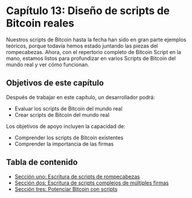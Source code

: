 # Capítulo 13: Diseño de scripts de Bitcoin reales

Nuestros scripts de Bitcoin hasta la fecha han sido en gran parte ejemplos teóricos, porque todavía hemos estado juntando las piezas del rompecabezas. Ahora, con el repertorio completo de Bitcoin Script en la mano, estamos listos para profundizar en varios Scripts de Bitcoin del mundo real y ver cómo funcionan.

## Objetivos de este capítulo

Después de trabajar en este capítulo, un desarrollador podrá:

 * Evaluar los scripts de Bitcoin del mundo real
 * Crear scripts de Bitcoin del mundo real

Los objetivos de apoyo incluyen la capacidad de:

 * Comprender los scripts de Bitcoin existentes
 * Comprender la importancia de las firmas

## Tabla de contenido

* [Sección uno: Escritura de scripts de rompecabezas](13_1_Escribiendo_Puzzle_Scripts.md)
* [Sección dos: Escritura de scripts complejos de múltiples firmas](13_2_Escribiendo_Scripts_Multifirma_Complejos.md)
* [Sección tres: Potenciar Bitcoin con scripts](13_3_Potenciando_Bitcoin_con_Scripts.md)
